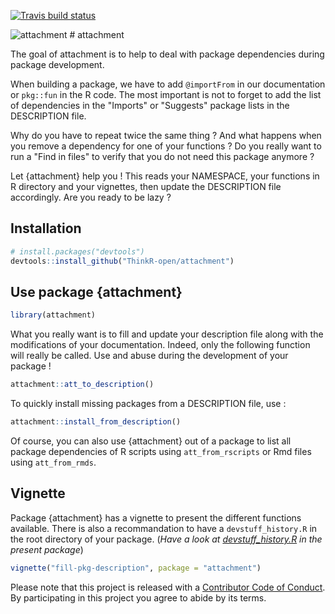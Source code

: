 
<!-- README.md is generated from README.Rmd. Please edit that file -->
[![Travis build status](https://travis-ci.org/ThinkR-open/attachment.svg?branch=master)](https://travis-ci.org/ThinkR-open/attachment)

![attachment](https://github.com/Thinkr-open/attachment/blob/master/img/attachment-hex.png) \# attachment

The goal of attachment is to help to deal with package dependencies during package development.

When building a package, we have to add `@importFrom` in our documentation or `pkg::fun` in the R code. The most important is not to forget to add the list of dependencies in the "Imports" or "Suggests" package lists in the DESCRIPTION file.

Why do you have to repeat twice the same thing ?
And what happens when you remove a dependency for one of your functions ? Do you really want to run a "Find in files" to verify that you do not need this package anymore ?

Let {attachment} help you ! This reads your NAMESPACE, your functions in R directory and your vignettes, then update the DESCRIPTION file accordingly. Are you ready to be lazy ?

Installation
------------

``` r
# install.packages("devtools")
devtools::install_github("ThinkR-open/attachment")
```

Use package {attachment}
------------------------

``` r
library(attachment)
```

What you really want is to fill and update your description file along with the modifications of your documentation. Indeed, only the following function will really be called. Use and abuse during the development of your package !

``` r
attachment::att_to_description()
```

To quickly install missing packages from a DESCRIPTION file, use :

``` r
attachment::install_from_description()
```

Of course, you can also use {attachment} out of a package to list all package dependencies of R scripts using `att_from_rscripts` or Rmd files using `att_from_rmds`.

Vignette
--------

Package {attachment} has a vignette to present the different functions available. There is also a recommandation to have a `devstuff_history.R` in the root directory of your package. (*Have a look at [devstuff\_history.R](https://github.com/ThinkR-open/attachment/blob/master/devstuff_history.R) in the present package*)

``` r
vignette("fill-pkg-description", package = "attachment")
```

Please note that this project is released with a [Contributor Code of Conduct](CODE_OF_CONDUCT.md). By participating in this project you agree to abide by its terms.
